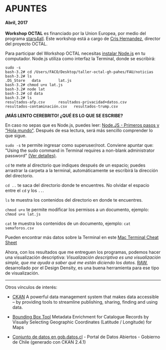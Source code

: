 # APUNTES

#### Abril, 2017

**Workshop OCTAL** es financiado por la Union Europea, por medio del programa [stars4all](http://stars4all.eu). Este workshop está a cargo de [Cris Hernandez](http://crishernandez.co/), director del proyecto OCTAL.

Para participar del Workshop OCTAL necesitas [instalar Node.js](https://nodejs.org/es/download/) en tu computador. Node.js utiliza como interfaz la Terminal, donde se escribirá:

	sudo -s
	bash-3.2# cd /Users/FACO/Desktop/taller-octal-gh-pahes/FAU/noticias
	bash-3.2# ls
	.DS_Store	data		lat.js
	bash-3.2# chmod u+x lat.js
	bash-3.2# node lat
	bash-3.2# cd data
	bash-3.2# ls
	resultados-afp.csv		resultados-privacidad+datos.csv
	resultados-contaminación.csv	resultados-trump.csv


**¡MÁS LENTO CEREBRITO! ¿QUÉ ES LO QUE SE ESCRIBE?**

En caso no sepas que es Node.js, puedes leer: [Node.JS - Primeros pasos y "Hola mundo"](https://geekytheory.com/node-js-primeros-pasos-y-hola-mundo). Después de esa lectura, será más sencillo comprender lo que sigue.

`sudo -s` te permite ingresar como superuser/root. Conviene apuntar que: "Using the sudo command in Terminal requires a non-blank administrator password" [(Ver detalles)](https://support.apple.com/en-ph/HT202035).

`cd` te mete al directorio que indiques después de un espacio; puedes arrastrar la carpeta a la terminal, automáticamente se escribirá la dirección del directorio.

`cd ..` te saca del directorio donde te encuentres. No olvidar el espacio entre el `cd` y los `..`.

`ls` te muestra los contenidos del directorio en donde te encuentres.

`chmod u+x` te permite modificar los permisos a un documento, ejemplo: `chmod u+x lat.js`

`cat` te muestra los contenidos de un documento, ejemplo: `cat semaforos.csv`

Pueden encontrar más datos sobre la Terminal en este [Mac Terminal Cheat Sheet](https://gist.github.com/poopsplat/7195274)

Ahora, con los resultados que me entreguen los programas, podemos hacer una visualización descriptiva: *Visualización descriptiva es una visualización simple, que me ayuda a saber qué me están diciendo los datos.* [RAW](http://app.rawgraphs.io/), desarrollado por el Design Density, es una buena herramienta para ese tipo de visualización.

- - - - - - - - - - -

Otros vínculos de interés:

- [CKAN](https://ckan.org/) A powerful data management system that makes data accessible – by providing tools to streamline publishing, sharing, finding and using data.

- [Bounding Box Tool](http://boundingbox.klokantech.com/) Metadata Enrichment for Catalogue Records by Visually Selecting Geographic Coordinates (Latitude / Longitude) for Maps

- [Conjunto de datos en gob.datos.cl](http://datos.gob.cl/dataset) - Portal de Datos Abiertos - Gobierno de Chile (generado con CKAN 2.4.1)
